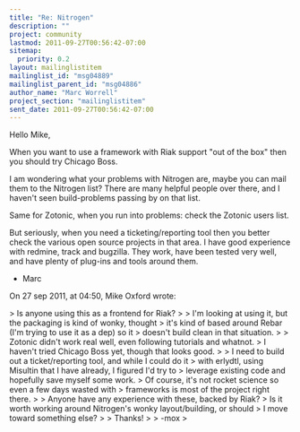 ```yaml
---
title: "Re: Nitrogen"
description: ""
project: community
lastmod: 2011-09-27T00:56:42-07:00
sitemap:
  priority: 0.2
layout: mailinglistitem
mailinglist_id: "msg04889"
mailinglist_parent_id: "msg04886"
author_name: "Marc Worrell"
project_section: "mailinglistitem"
sent_date: 2011-09-27T00:56:42-07:00
---
```



Hello Mike,

When you want to use a framework with Riak support "out of the box" then you 
should try Chicago Boss.

I am wondering what your problems with Nitrogen are, maybe you can mail them to 
the Nitrogen list? There are many helpful people over there, and I haven't seen 
build-problems passing by on that list.

Same for Zotonic, when you run into problems: check the Zotonic users list.

But seriously, when you need a ticketing/reporting tool then you better check 
the various open source projects in that area. I have good experience with 
redmine, track and bugzilla. They work, have been tested very well, and have 
plenty of plug-ins and tools around them.

- Marc


On 27 sep 2011, at 04:50, Mike Oxford wrote:

&gt; Is anyone using this as a frontend for Riak?
&gt; 
&gt; I'm looking at using it, but the packaging is kind of wonky, thought
&gt; it's kind of based around Rebar (I'm trying to use it as a dep) so it
&gt; doesn't build clean in that situation.
&gt; 
&gt; Zotonic didn't work real well, even following tutorials and whatnot.
&gt; I haven't tried Chicago Boss yet, though that looks good.
&gt; 
&gt; I need to build out a ticket/reporting tool, and while I could do it
&gt; with erlydtl, using Misultin that I have already, I figured I'd try to
&gt; leverage existing code and hopefully save myself some work.
&gt; Of course, it's not rocket science so even a few days wasted with
&gt; frameworks is most of the project right there.
&gt; 
&gt; Anyone have any experience with these, backed by Riak?
&gt; Is it worth working around Nitrogen's wonky layout/building, or should
&gt; I move toward something else?
&gt; 
&gt; Thanks!
&gt; 
&gt; -mox
&gt; 
